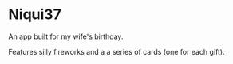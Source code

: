 # Niqui37
An app built for my wife's birthday.

Features silly fireworks and a a series of cards (one for each gift).
